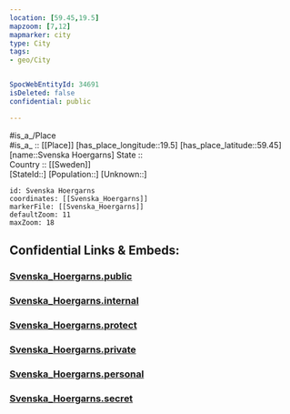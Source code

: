 ```yaml
---
location: [59.45,19.5] 
mapzoom: [7,12] 
mapmarker: city 
type: City
tags:
- geo/City


SpocWebEntityId: 34691
isDeleted: false
confidential: public

---
```

#is_a_/Place  
#is_a_ :: [[Place]] 
[has_place_longitude::19.5] 
[has_place_latitude::59.45] 
[name::Svenska Hoergarns] 
State ::  
Country :: [[Sweden]]  
[StateId::] 
[Population::] 
[Unknown::] 


```leaflet
id: Svenska Hoergarns
coordinates: [[Svenska_Hoergarns]] 
markerFile: [[Svenska_Hoergarns]] 
defaultZoom: 11 
maxZoom: 18
```


## Confidential Links & Embeds: 

### [Svenska_Hoergarns.public](/_public/\Earth\Continent\Europe\Europe~North\Sweden\CitySvenska_Hoergarns.public.md) 

### [Svenska_Hoergarns.internal](/_internal/\Earth\Continent\Europe\Europe~North\Sweden\CitySvenska_Hoergarns.internal.md) 

### [Svenska_Hoergarns.protect](/_protect/\Earth\Continent\Europe\Europe~North\Sweden\CitySvenska_Hoergarns.protect.md) 

### [Svenska_Hoergarns.private](/_private/\Earth\Continent\Europe\Europe~North\Sweden\CitySvenska_Hoergarns.private.md) 

### [Svenska_Hoergarns.personal](/_personal/\Earth\Continent\Europe\Europe~North\Sweden\CitySvenska_Hoergarns.personal.md) 

### [Svenska_Hoergarns.secret](/_secret/\Earth\Continent\Europe\Europe~North\Sweden\CitySvenska_Hoergarns.secret.md)

